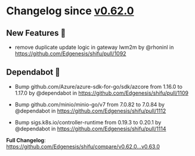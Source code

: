 

# Changelog since [v0.62.0](https://github.com/Edgenesis/shifu/releases/tag/v0.62.0)

## New Features 🎉

* remove duplicate update logic in gateway lwm2m by @rhoninl in https://github.com/Edgenesis/shifu/pull/1092

## Dependabot 🤖

* Bump github.com/Azure/azure-sdk-for-go/sdk/azcore from 1.16.0 to 1.17.0 by @dependabot in https://github.com/Edgenesis/shifu/pull/1109

* Bump github.com/minio/minio-go/v7 from 7.0.82 to 7.0.84 by @dependabot in https://github.com/Edgenesis/shifu/pull/1112

* Bump sigs.k8s.io/controller-runtime from 0.19.3 to 0.20.1 by @dependabot in https://github.com/Edgenesis/shifu/pull/1114

**Full Changelog**: https://github.com/Edgenesis/shifu/compare/v0.62.0...v0.63.0

